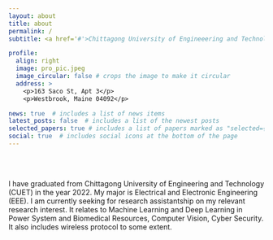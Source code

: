 ```yaml
---
layout: about
title: about
permalink: /
subtitle: <a href='#'>Chittagong University of Engineeering and Technology</a>. Address. Contacts. Moto. Etc.

profile:
  align: right
  image: pro_pic.jpeg
  image_circular: false # crops the image to make it circular
  address: >
    <p>163 Saco St, Apt 3</p>
    <p>Westbrook, Maine 04092</p>

news: true  # includes a list of news items
latest_posts: false  # includes a list of the newest posts
selected_papers: true # includes a list of papers marked as "selected={true}"
social: true  # includes social icons at the bottom of the page
---
```


<br>
<br>


I have graduated from Chittagong University of Engineering and Technology (CUET) in the year 2022. My major is Electrical and Electronic Engineering (EEE). I am currently seeking for research assistantship on my relevant research interest. It relates to Machine Learning and Deep Learning in Power System and Biomedical Resources, Computer Vision, Cyber Security. It also includes wireless protocol to some extent.

